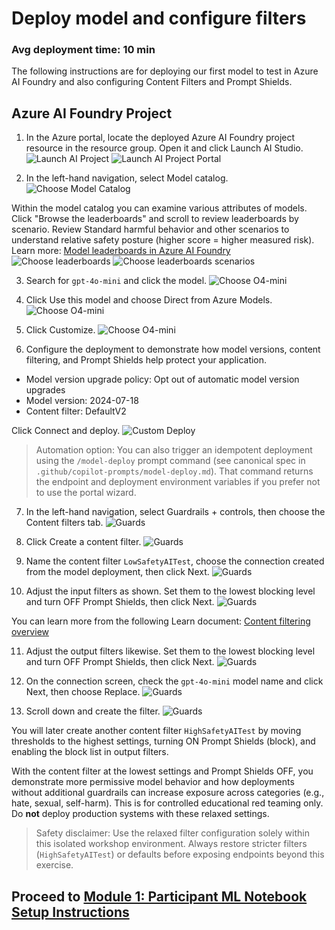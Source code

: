 # Deploy model and configure filters

### Avg deployment time: 10 min

The following instructions are for deploying our first model to test in Azure AI Foundry and also configuring Content Filters and Prompt Shields.

## Azure AI Foundry Project
1. In the Azure portal, locate the deployed Azure AI Foundry project resource in the resource group. Open it and click Launch AI Studio.
![Launch AI Project](../images/launchaiproject1.png "Launch AI Project")
![Launch AI Project Portal](../images/launchaiproject2.png "Launch AI Project Portal")

2. In the left-hand navigation, select Model catalog.
![Choose Model Catalog](../images/modelcatalogblade.png "Choose Model Catalog")

Within the model catalog you can examine various attributes of models. Click "Browse the leaderboards" and scroll to review leaderboards by scenario. Review Standard harmful behavior and other scenarios to understand relative safety posture (higher score = higher measured risk). Learn more: [Model leaderboards in Azure AI Foundry](https://ai.azure.com/doc/azure/ai-foundry/concepts/model-benchmarks?tid=b8f7636c-2e7b-476f-858c-93b63e87d81b)
![Choose leaderboards](../images/browseleaderboard.png "Choose leaderboards")
![Choose leaderboards scenarios](../images/scenarios.png "Choose leaderboards scenarios")

3. Search for `gpt-4o-mini` and click the model.
![Choose O4-mini](../images/o4mini.png "Choose O4-mini")

4. Click Use this model and choose Direct from Azure Models.
![Choose O4-mini](../images/o4mini1.png "Choose O4-mini")

5. Click Customize.
![Choose O4-mini](../images/o4mini2.png "Choose O4-mini")

6. Configure the deployment to demonstrate how model versions, content filtering, and Prompt Shields help protect your application.

- Model version upgrade policy: Opt out of automatic model version upgrades
- Model version: 2024-07-18
- Content filter: DefaultV2

Click Connect and deploy.
![Custom Deploy](../images/customdeploy.png "Custom Deploy")

> Automation option: You can also trigger an idempotent deployment using the `/model-deploy` prompt command (see canonical spec in `.github/copilot-prompts/model-deploy.md`). That command returns the endpoint and deployment environment variables if you prefer not to use the portal wizard.

7. In the left-hand navigation, select Guardrails + controls, then choose the Content filters tab.
![Guards](../images/guard1.png "Guards")

8. Click Create a content filter.
![Guards](../images/guard2.png "Guards")

9. Name the content filter `LowSafetyAITest`, choose the connection created from the model deployment, then click Next.
![Guards](../images/guard3.png "Guards")

10. Adjust the input filters as shown. Set them to the lowest blocking level and turn OFF Prompt Shields, then click Next.
![Guards](../images/guard4.png "Guards")

You can learn more from the following Learn document: [Content filtering overview](https://learn.microsoft.com/en-us/azure/ai-foundry/openai/concepts/content-filter?tabs=warning%2Cuser-prompt%2Cpython-new#risk-categories) 

11. Adjust the output filters likewise. Set them to the lowest blocking level and turn OFF Prompt Shields, then click Next.
![Guards](../images/guard5.png "Guards")

12. On the connection screen, check the `gpt-4o-mini` model name and click Next, then choose Replace.
![Guards](../images/guard6.png "Guards")

13. Scroll down and create the filter.
![Guards](../images/guard7.png "Guards")

You will later create another content filter `HighSafetyAITest` by moving thresholds to the highest settings, turning ON Prompt Shields (block), and enabling the block list in output filters.

With the content filter at the lowest settings and Prompt Shields OFF, you demonstrate more permissive model behavior and how deployments without additional guardrails can increase exposure across categories (e.g., hate, sexual, self-harm). This is for controlled educational red teaming only. Do **not** deploy production systems with these relaxed settings.

> Safety disclaimer: Use the relaxed filter configuration solely within this isolated workshop environment. Always restore stricter filters (`HighSafetyAITest`) or defaults before exposing endpoints beyond this exercise.

## Proceed to [Module 1: Participant ML Notebook Setup Instructions](./Module%200%20-%20Deploy%20Model%20and%20Configure%20Filters.md)
